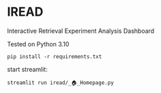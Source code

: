 # IREAD
Interactive Retrieval Experiment Analysis Dashboard



Tested on Python 3.10

```
pip install -r requirements.txt
```

start streamlit:


```
streamlit run iread/_🏠_Homepage.py
```